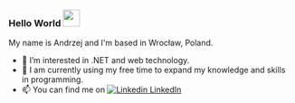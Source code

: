 ### Hello World <img src="https://raw.githubusercontent.com/MartinHeinz/MartinHeinz/master/wave.gif" width="30px">

My name is Andrzej and I'm based in Wrocław, Poland. 

- 👀 I’m interested in .NET and web technology.
- 🌱 I am currently using my free time to expand my knowledge and skills in programming.
- 📫 You can find me on  [![Linkedin](https://i.stack.imgur.com/gVE0j.png) LinkedIn][1]

[1]: https://www.linkedin.com/in/andrzej-polec/
<!--
**AndPolec/AndPolec** is a ✨ _special_ ✨ repository because its `README.md` (this file) appears on your GitHub profile.

Here are some ideas to get you started:

- 🔭 I’m currently working on ...
- 🌱 I’m currently learning ...
- 👯 I’m looking to collaborate on ...
- 🤔 I’m looking for help with ...
- 💬 Ask me about ...
- 📫 How to reach me: ...
- 😄 Pronouns: ...
- ⚡ Fun fact: ...
-->
